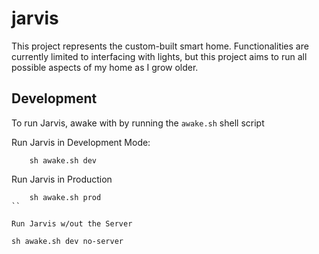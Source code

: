 # jarvis
This project represents the custom-built smart home. Functionalities are currently limited to interfacing with lights, but this project aims to run all possible aspects of my home as I grow older.

## Development

To run Jarvis, awake with by running the `awake.sh` shell script

Run Jarvis in Development Mode:
```
    sh awake.sh dev
```

Run Jarvis in Production
```
    sh awake.sh prod
``

Run Jarvis w/out the Server
```
    sh awake.sh dev no-server
```